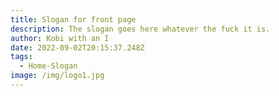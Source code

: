 ```yaml
---
title: Slogan for front page
description: The slogan goes here whatever the fuck it is.
author: Kobi with an I
date: 2022-09-02T20:15:37.248Z
tags:
  - Home-Slogan
image: /img/logo1.jpg
---
```

